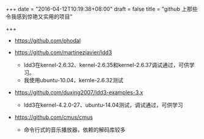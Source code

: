 +++
date = "2016-04-12T10:19:38+08:00"
draft = false
title = "github 上那些令我感到惊艳又实用的项目"

+++

* https://github.com/phodal

* https://github.com/martinezjavier/ldd3
	* ldd3在kernel-2.6.32、kernel-2.6.35和kernel-2.6.37调试通过，可供学习。
	* 我使用ubuntu-10.04，kernle-2.6.32测试

* https://github.com/duxing2007/ldd3-examples-3.x
	* ldd3在kernel-4.2.0-27、ubuntu-14.04测试，调试通过，可供学习

* https://github.com/cmus/cmus
	* 命令行式的音乐播放器，依赖的解码库较多
